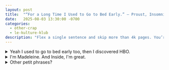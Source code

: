 ```yaml
---
layout: post
title:  "“For a Long Time I Used to Go to Bed Early.” — Proust, Insomnia & Other Kinky Shit"
date:   2025-08-03 13:30:00 -0700
categories:
  - other-crap
  - le-kulture-klub
description: "Flex a single sentence and skip more than 4k pages. You’re welcome."
---
```


<div class="flashcard">
  <details>
    <summary class="silk-hover">Yeah I used to go to bed early too, then I discovered HBO.</summary>
    <div class="back">
      <ul>
        <li>Title of post = 1st line of Marcel Proust's absolute unit of a <span class="define" data-def="no, that's fake news. A 7-book series is a heptalogy. Thanks, JK Rowling for the correction.">septology: </span> <em>À la recherche du temps perdu</em></li>
        <ul>
          <li>Or I guess if you are <span class="define" data-def="Literal translation: A stinky American">un américain puant</span>, <em>Rembrance of Things Past (alt. In Search of Lost Time)</em></li>
          <li>So the whole <span class="define" data-def="Longtemps, je me suis couché de bonne heure, in Francais, for the blue-bloods.">'early to bed'</span> quote is also the 1st line of the 1st volume, <em><span class="define" data-def="Swann's Way. But c'mon, doesn't the French read so much fancier?!">Du côté de chez Swann</span></em></li>
        </ul>
        <li>Proust shat these 7 bad boys out over the course of 14 years, from 1913 to 1927.</li>
        <ul>
          <li>Correction: 11 years, since the last 3 were published after he died (I'm going to say, of dysentary).</li>
          <li>1.2M words, 4.2K pages, the longest novel on Earth now just spliced into tokens for o3-pro (or whatever tf they're on now).</li>
        </ul>
      </ul>
    </div>
  </details>
</div>

<div class="flashcard">
  <details>
    <summary>I'm Madeleine. And Inside, I'm great.</summary>
    <div class="back">
      <ul>
        <li>No, not the yellow-raincoated girl, I, as an almost-thirty-something adult, am jealous of, and wish the worst for.</li>
        <li>The cookie. Marcel dunks it in his lime-flower tea, eats it, and it, how you say, <i>sends him</i> (to a moment of his past, that is)</li>
        <li>No lie. It's the time-travel mechanism throughout this monstrosity. He calls them <span class="define" data-def="Involuntary memories for the crude. I just call them cringe moments.">mémoire involontaires</span></li>
      </ul>
    </div>
  </details>
</div>

<div class="flashcard">
  <details>
    <summary>Other petit phrases?</summary>
    <div class="back">
      <ul>
        <li>Les intermittences du cœur = "the heart's intermittences"</li>
        <ul>
            <li>As in intense surges of feeling, not palpitations. Consult your HMO for the latter.</li>
        </ul>
        <li>"Les vrais paradis sont les paradis qu’on a perdus." = "The only real paradises are the ones we've already lost."</li>
        <ul>
            <li>While it sounds sexy in French, wtf does it mean.</li>
            <img src="{{ '/assets/img/omelette-dexter-laboratory.gif' | relative_url }}"
             alt="cheesy omelette." />
        </ul>
        <li>le temps perdu / le temps retrouvé = "lost time / time regained"</li>
        <ul>
            <li>This is why I'm sure he dies of dysentary. He ends with a big fart.</li>
            <li>Moral of the story: "l’ œuvre d’art était le seul moyen de retrouver le Temps perdu...La vraie vie… c’est la littérature" = "The work of art was the only means of regaining Lost Time... Real life is literature."</li>
            <li>Now I just saved you >4k pages, and a shit ton of disappointment.</li>
        </ul>
      </ul>
    </div>
  </details>
</div>
